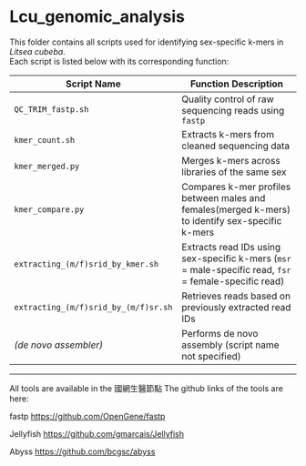 # Lcu_genomic_analysis
This folder contains all scripts used for identifying sex-specific k-mers in *Litsea cubeba*.  
Each script is listed below with its corresponding function:

| Script Name                          | Function Description                                                             |
|--------------------------------------|----------------------------------------------------------------------------------|
| `QC_TRIM_fastp.sh`                  | Quality control of raw sequencing reads using `fastp`                           |
| `kmer_count.sh`                     | Extracts k-mers from cleaned sequencing data                                     |
| `kmer_merged.py`                    | Merges k-mers across libraries of the same sex                                |
| `kmer_compare.py`                   | Compares k-mer profiles between males and females(merged k-mers) to identify sex-specific k-mers                         |
| `extracting_(m/f)srid_by_kmer.sh`  | Extracts read IDs using sex-specific k-mers (`msr` = male-specific read, `fsr` = female-specific read) |
| `extracting_(m/f)srid_by_(m/f)sr.sh` | Retrieves reads based on previously extracted read IDs                          |
| *(de novo assembler)*               | Performs de novo assembly (script name not specified)                           |


---------------------------------------------------------------------------------------------------------------
All tools are available in the 國網生醫節點 
The github links of the tools are here:

fastp      https://github.com/OpenGene/fastp 

Jellyfish  https://github.com/gmarcais/Jellyfish

Abyss      https://github.com/bcgsc/abyss 
